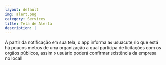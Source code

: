```yaml
---
layout: default
img: alert.png
category: Services
title: Tela de Alerta
description: |
---
```


  A partir da notifica&ccedil;&atilde;o em sua tela, o app informa ao usuacute;rio que est&aacute; h&aacute; poucos metros de uma 
  organiza&ccedil;&atilde;o a qual participa de licita&ccedil;&otilde;es com os org&atilde;os p&uacute;blicos, assim o usu&aacute;rio poder&aacute; confirmar 
  exist&ecirc;ncia  da empresa no local!
